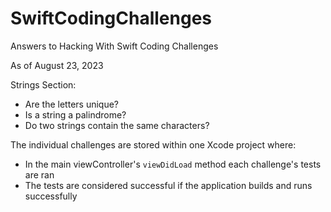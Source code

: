 # SwiftCodingChallenges
Answers to Hacking With Swift Coding Challenges


As of August 23, 2023

Strings Section:
- Are the letters unique?
- Is a string a palindrome?
- Do two strings contain the same characters?


The individual challenges are stored within one Xcode project where:
- In the main viewController's `viewDidLoad` method each challenge's tests are ran
- The tests are considered successful if the application builds and runs successfully
